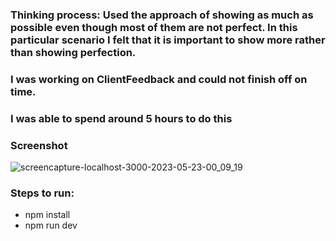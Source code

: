 ### Thinking process: Used the approach of showing as much as possible even though most of them are not perfect. In this particular scenario I felt that it is important to show more rather than showing perfection.

### I was working on ClientFeedback and could not finish off on time.

### I was able to spend around 5 hours to do this

### Screenshot
![screencapture-localhost-3000-2023-05-23-00_09_19](https://github.com/akshay1027/task-frontend/assets/65683151/03b8a473-b889-4436-af3c-1c0ef696aeec)

### Steps to run:
 - npm install
 - npm run dev 
